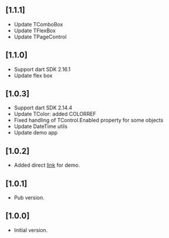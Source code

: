 ## [1.1.1]

- Update TComboBox
- Update TFlexBox
- Update TPageControl

## [1.1.0]

- Support dart SDK 2.16.1
- Update flex box

## [1.0.3]

- Support dart SDK 2.14.4
- Update TColor: added COLORREF
- Fixed handling of TControl.Enabled property for some objects
- Update DateTime utils
- Update demo app

## [1.0.2]

- Added direct [link](http://dart-vcl.delasoft.org/) for demo.

## [1.0.1]

- Pub version.

## [1.0.0]

- Initial version.
